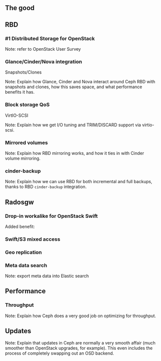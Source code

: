 ## The good


## RBD
### #1 Distributed Storage for OpenStack

Note: refer to OpenStack User Survey


### Glance/Cinder/Nova integration
Snapshots/Clones

Note: Explain how Glance, Cinder and Nova interact around Ceph RBD
with snapshots and clones, how this saves space, and what performance
benefits it has.


### Block storage QoS
VirtIO-SCSI

Note: Explain how we get I/O tuning and TRIM/DISCARD support via
virtio-scsi.


### Mirrored volumes

Note: Explain how RBD mirroring works, and how it ties in with Cinder
volume mirroring.


### cinder-backup

Note: Explain how we can use RBD for both incremental and full
backups, thanks to RBD `cinder-backup` integration.


## Radosgw
### Drop-in workalike for OpenStack Swift


Added benefit:
### Swift/S3 mixed access


### Geo replication


### Meta data search

Note: export meta data into Elastic search


## Performance
### Throughput

Note: Explain how Ceph does a very good job on optimizing for
throughput.


## Updates

Note: Explain that updates in Ceph are normally a very smooth affair
(much smoother than OpenStack upgrades, for example). This even
includes the process of completely swapping out an OSD backend.
